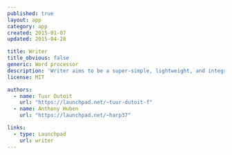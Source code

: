 ```yaml
---
published: true
layout: app
category: app
created: 2015-01-07
updated: 2015-04-28

title: Writer
title_obvious: false
generic: Word processor
description: 'Writer aims to be a super-simple, lightweight, and integrated word processor.'
license: MIT

authors:
  - name: Tuur Dutoit
    url: "https://launchpad.net/~tuur-dutoit-f"
  - name: Anthony Huben
    url: "https://launchpad.net/~harp37"

links:
  - type: Launchpad
    url: writer
---
```

